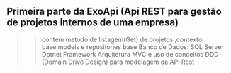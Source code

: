 ## Primeira parte da ExoApi (Api REST para gestão de projetos internos de uma empresa) 
>> contem metodo de listagem(Get) de projetos ,contexto base,models e repositories base
>> Banco de Dados: SQL Server
>> Dotnet Framework
>> Arquitetura MVC e uso de conceitos DDD (Domain Drive Design) para modelagem da API Rest